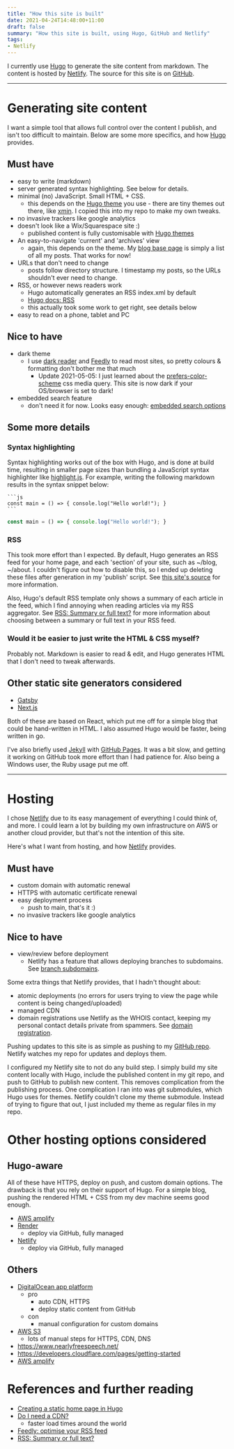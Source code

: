 ```yaml
---
title: "How this site is built"
date: 2021-04-24T14:48:00+11:00
draft: false
summary: "How this site is built, using Hugo, GitHub and Netlify"
tags:
- Netlify
---
```


I currently use [Hugo](https://gohugo.io/) to generate the site content from
markdown. The content is hosted by [Netlify](https://www.netlify.com). The
source for this site is on [GitHub](https://github.com/uozuAho/blog).


-------------------------------------------------------------------------
# Generating site content
I want a simple tool that allows full control over the content I publish, and
isn't too difficult to maintain. Below are some more specifics, and how
[Hugo](https://gohugo.io/) provides.

## Must have
- easy to write (markdown)
- server generated syntax highlighting. See below for details.
- minimal (no) JavaScript. Small HTML + CSS.
  - this depends on the [Hugo theme](https://themes.gohugo.io/) you use - there
    are tiny themes out there, like [xmin](https://github.com/yihui/hugo-xmin).
    I copied this into my repo to make my own tweaks.
- no invasive trackers like google analytics
- doesn't look like a Wix/Squarespace site :)
  - published content is fully customisable with [Hugo themes](https://themes.gohugo.io/)
- An easy-to-navigate 'current' and 'archives' view
  - again, this depends on the theme. My [blog base page](..) is simply a list
    of all my posts. That works for now!
- URLs that don't need to change
  - posts follow directory structure. I timestamp my posts, so the URLs
    shouldn't ever need to change.
- RSS, or however news readers work
  - Hugo automatically generates an RSS index.xml by default
  - [Hugo docs: RSS](https://gohugo.io/templates/rss/)
  - this actually took some work to get right, see details below
- easy to read on a phone, tablet and PC
## Nice to have
- dark theme
  - I use [dark reader](https://darkreader.org) and [Feedly](https://feedly.com)
    to read most sites, so pretty colours & formatting don't bother me that much
    - Update 2021-05-05: I just learned about the
      [prefers-color-scheme](https://developer.mozilla.org/en-US/docs/Web/CSS/@media/prefers-color-scheme)
      css media query. This site is now dark if your OS/browser is set to dark!
- embedded search feature
  - don't need it for now. Looks easy enough:
    [embedded search options](https://gohugo.io/tools/search/)


## Some more details

### Syntax highlighting
Syntax highlighting works out of the box with Hugo, and is done at build time,
resulting in smaller page sizes than bundling a JavaScript syntax highlighter
like [highlight.js](https://highlightjs.org/). For example, writing the
following markdown results in the syntax snippet below:

````
```js
const main = () => { console.log("Hello world!"); }
```
````

```js
const main = () => { console.log("Hello world!"); }
```

### RSS
This took more effort than I expected. By default, Hugo generates an RSS feed
for your home page, and each 'section' of your site, such as ~/blog, ~/about.
I couldn't figure out how to disable this, so I ended up deleting these files
after generation in my 'publish' script. See
[this site's source](https://github.com/uozuAho/blog) for more information.

Also, Hugo's default RSS template only shows a summary of each article in the
feed, which I find annoying when reading articles via my RSS aggregator. See
[RSS: Summary or full text?](https://gretchenlouise.com/wordpress-rss-feeds-summary-full-custom)
for more information about choosing between a summary or full text in your RSS
feed.


### Would it be easier to just write the HTML & CSS myself?
Probably not. Markdown is easier to read & edit, and Hugo generates HTML that I
don't need to tweak afterwards.

## Other static site generators considered
- [Gatsby](https://www.gatsbyjs.com/)
- [Next.js](https://nextjs.org/)

Both of these are based on React, which put me off for a simple blog that could
be hand-written in HTML. I also assumed Hugo would be faster, being written in
go.

I've also briefly used [Jekyll](https://jekyllrb.com/) with
[GitHub Pages](https://pages.github.com/). It was a bit slow, and getting it
working on GitHub took more effort than I had patience for. Also being a Windows
user, the Ruby usage put me off.

-------------------------------------------------------------------------
# Hosting
I chose [Netlify](https://docs.netlify.com/) due to its easy management of
everything I could think of, and more. I could learn a lot by building my own
infrastructure on AWS or another cloud provider, but that's not the intention of
this site.

Here's what I want from hosting, and how [Netlify](https://docs.netlify.com/)
provides.

## Must have
- custom domain with automatic renewal
- HTTPS with automatic certificate renewal
- easy deployment process
  - push to main, that's it :)
- no invasive trackers like google analytics
## Nice to have
- view/review before deployment
  - Netlify has a feature that allows deploying branches to subdomains. See
    [branch subdomains](https://docs.netlify.com/domains-https/custom-domains/multiple-domains/#branch-subdomains).

Some extra things that Netlify provides, that I hadn't thought about:
- atomic deployments (no errors for users trying to view the page while content
  is being changed/uploaded)
- managed CDN
- domain registrations use Netlify as the WHOIS contact, keeping my personal
  contact details private from spammers. See
  [domain registration](https://docs.netlify.com/domains-https/netlify-dns/domain-registration/).

Pushing updates to this site is as simple as pushing to my
[GitHub repo](https://github.com/uozuAho/blog). Netlify watches my repo for
updates and deploys them.

I configured my Netlify site to not do any build step. I simply build my site
content locally with Hugo, include the published content in my git repo, and
push to GitHub to publish new content. This removes complication from the
publishing process. One complication I ran into was git submodules, which Hugo
uses for themes. Netlify couldn't clone my theme submodule. Instead of trying to
figure that out, I just included my theme as regular files in my repo.


# Other hosting options considered
## Hugo-aware
All of these have HTTPS, deploy on push, and custom domain options. The drawback
is that you rely on their support of Hugo. For a simple blog, pushing the
rendered HTML + CSS from my dev machine seems good enough.

- [AWS amplify](https://gohugo.io/hosting-and-deployment/hosting-on-aws-amplify/)
- [Render](https://gohugo.io/hosting-and-deployment/hosting-on-render/)
  - deploy via GitHub, fully managed
- [Netlify](https://gohugo.io/hosting-and-deployment/hosting-on-netlify/)
  - deploy via GitHub, fully managed

## Others
- [DigitalOcean app platform](https://www.digitalocean.com/community/tutorials/how-to-deploy-a-static-website-to-the-cloud-with-digitalocean-app-platform)
  - pro
    - auto CDN, HTTPS
    - deploy static content from GitHub
  - con
    - manual configuration for custom domains
- [AWS S3](https://docs.aws.amazon.com/AmazonS3/latest/userguide/WebsiteHosting.html)
  - lots of manual steps for HTTPS, CDN, DNS
- https://www.nearlyfreespeech.net/
- https://developers.cloudflare.com/pages/getting-started
- [AWS amplify](https://aws.amazon.com/getting-started/hands-on/host-static-website/)


# References and further reading
- [Creating a static home page in Hugo](https://timhilliard.com/blog/static-home-page-in-hugo)
- [Do I need a CDN?](https://blr.design/blog/cdn-for-fast-static-website)
  - faster load times around the world
- [Feedly: optimise your RSS feed](https://blog.feedly.com/10-ways-to-optimize-your-feed-for-feedly)
- [RSS: Summary or full text?](https://gretchenlouise.com/wordpress-rss-feeds-summary-full-custom)
